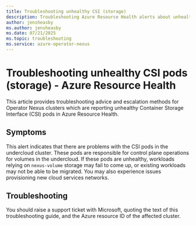 ```yaml
---
title: Troubleshooting unhealthy CSI (storage)
description: Troubleshooting Azure Resource Health alerts about unhealthy CSI pods (storage)
author: jensheasby
ms.author: jensheasby
ms.date: 07/21/2025
ms.topic: troubleshooting
ms.service: azure-operator-nexus
---
```


# Troubleshooting unhealthy CSI pods (storage) - Azure Resource Health

This article provides troubleshooting advice and escalation methods for Operator Nexus clusters which are
reporting unhealthy Container Storage Interface (CSI) pods in Azure Resource Health.

## Symptoms

This alert indicates that there are problems with the CSI pods in the undercloud cluster. These pods are
responsible for control plane operations for volumes in the undercloud. If these pods are unhealthy, workloads
relying on `nexus-volume` storage may fail to come up, or existing workloads may not be able to be migrated.
You may also experience issues provisioning new cloud services networks.

## Troubleshooting

You should raise a support ticket with Microsoft, quoting the text of this troubleshooting guide, and the Azure
resource ID of the affected cluster.
